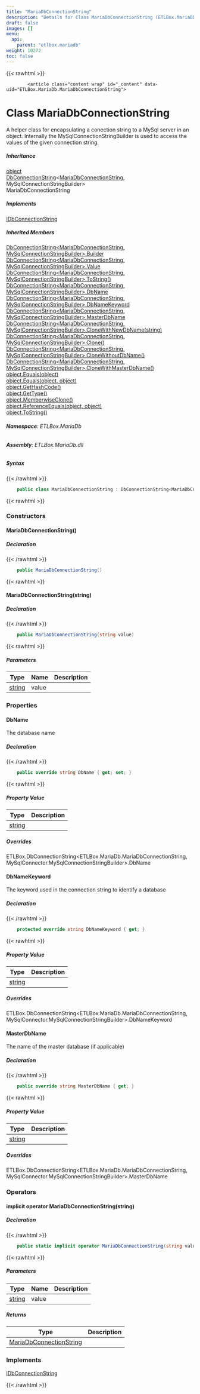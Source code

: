 ```yaml
---
title: "MariaDbConnectionString"
description: "Details for Class MariaDbConnectionString (ETLBox.MariaDb)"
draft: false
images: []
menu:
  api:
    parent: "etlbox.mariadb"
weight: 10272
toc: false
---
```


{{< rawhtml >}}

            <article class="content wrap" id="_content" data-uid="ETLBox.MariaDb.MariaDbConnectionString">
  <h1 id="ETLBox_MariaDb_MariaDbConnectionString" data-uid="ETLBox.MariaDb.MariaDbConnectionString" class="text-break">Class MariaDbConnectionString
</h1>
  <div class="markdown level0 summary"><p>A helper class for encapsulating a conection string to a MySql server in an object.
Internally the MySqlConnectionStringBuilder is used to access the values of the given connection string.</p>
</div>
  <div class="markdown level0 conceptual"></div>
  <div class="inheritance">
    <h5>Inheritance</h5>
    <div class="level0"><a class="xref" href="https://learn.microsoft.com/dotnet/api/system.object">object</a></div>
    <div class="level1"><a class="xref" href="/api/etlbox/dbconnectionstring-2">DbConnectionString</a>&lt;<a class="xref" href="/api/etlbox.mariadb/mariadbconnectionstring">MariaDbConnectionString</a>, <span class="xref">MySqlConnectionStringBuilder</span>&gt;</div>
    <div class="level2"><span class="xref">MariaDbConnectionString</span></div>
  </div>
  <div class="implements">
    <h5>Implements</h5>
    <div><a class="xref" href="/api/etlbox/idbconnectionstring">IDbConnectionString</a></div>
  </div>
  <div class="inheritedMembers">
    <h5>Inherited Members</h5>
    <div>
      <a class="xref" href="/api/etlbox/dbconnectionstring-2#ETLBox_DbConnectionString_2_Builder">DbConnectionString&lt;MariaDbConnectionString, MySqlConnectionStringBuilder&gt;.Builder</a>
    </div>
    <div>
      <a class="xref" href="/api/etlbox/dbconnectionstring-2#ETLBox_DbConnectionString_2_Value">DbConnectionString&lt;MariaDbConnectionString, MySqlConnectionStringBuilder&gt;.Value</a>
    </div>
    <div>
      <a class="xref" href="/api/etlbox/dbconnectionstring-2#ETLBox_DbConnectionString_2_ToString">DbConnectionString&lt;MariaDbConnectionString, MySqlConnectionStringBuilder&gt;.ToString()</a>
    </div>
    <div>
      <a class="xref" href="/api/etlbox/dbconnectionstring-2#ETLBox_DbConnectionString_2_DbName">DbConnectionString&lt;MariaDbConnectionString, MySqlConnectionStringBuilder&gt;.DbName</a>
    </div>
    <div>
      <a class="xref" href="/api/etlbox/dbconnectionstring-2#ETLBox_DbConnectionString_2_DbNameKeyword">DbConnectionString&lt;MariaDbConnectionString, MySqlConnectionStringBuilder&gt;.DbNameKeyword</a>
    </div>
    <div>
      <a class="xref" href="/api/etlbox/dbconnectionstring-2#ETLBox_DbConnectionString_2_MasterDbName">DbConnectionString&lt;MariaDbConnectionString, MySqlConnectionStringBuilder&gt;.MasterDbName</a>
    </div>
    <div>
      <a class="xref" href="/api/etlbox/dbconnectionstring-2#ETLBox_DbConnectionString_2_CloneWithNewDbName_System_String_">DbConnectionString&lt;MariaDbConnectionString, MySqlConnectionStringBuilder&gt;.CloneWithNewDbName(string)</a>
    </div>
    <div>
      <a class="xref" href="/api/etlbox/dbconnectionstring-2#ETLBox_DbConnectionString_2_Clone">DbConnectionString&lt;MariaDbConnectionString, MySqlConnectionStringBuilder&gt;.Clone()</a>
    </div>
    <div>
      <a class="xref" href="/api/etlbox/dbconnectionstring-2#ETLBox_DbConnectionString_2_CloneWithoutDbName">DbConnectionString&lt;MariaDbConnectionString, MySqlConnectionStringBuilder&gt;.CloneWithoutDbName()</a>
    </div>
    <div>
      <a class="xref" href="/api/etlbox/dbconnectionstring-2#ETLBox_DbConnectionString_2_CloneWithMasterDbName">DbConnectionString&lt;MariaDbConnectionString, MySqlConnectionStringBuilder&gt;.CloneWithMasterDbName()</a>
    </div>
    <div>
      <a class="xref" href="https://learn.microsoft.com/dotnet/api/system.object.equals#system-object-equals(system-object)">object.Equals(object)</a>
    </div>
    <div>
      <a class="xref" href="https://learn.microsoft.com/dotnet/api/system.object.equals#system-object-equals(system-object-system-object)">object.Equals(object, object)</a>
    </div>
    <div>
      <a class="xref" href="https://learn.microsoft.com/dotnet/api/system.object.gethashcode">object.GetHashCode()</a>
    </div>
    <div>
      <a class="xref" href="https://learn.microsoft.com/dotnet/api/system.object.gettype">object.GetType()</a>
    </div>
    <div>
      <a class="xref" href="https://learn.microsoft.com/dotnet/api/system.object.memberwiseclone">object.MemberwiseClone()</a>
    </div>
    <div>
      <a class="xref" href="https://learn.microsoft.com/dotnet/api/system.object.referenceequals">object.ReferenceEquals(object, object)</a>
    </div>
    <div>
      <a class="xref" href="https://learn.microsoft.com/dotnet/api/system.object.tostring">object.ToString()</a>
    </div>
  </div>
<h6><strong>Namespace</strong>: ETLBox.MariaDb</h6>
  <h6><strong>Assembly</strong>: ETLBox.MariaDb.dll</h6>
  <h5 id="ETLBox_MariaDb_MariaDbConnectionString_syntax">Syntax</h5>
{{< /rawhtml >}}

```C#
    public class MariaDbConnectionString : DbConnectionString<MariaDbConnectionString, MySqlConnectionStringBuilder>, IDbConnectionString
```

{{< rawhtml >}}
  <h3 id="constructors">Constructors
</h3>
  <a id="ETLBox_MariaDb_MariaDbConnectionString__ctor_" data-uid="ETLBox.MariaDb.MariaDbConnectionString.#ctor*"></a>
  <h4 id="ETLBox_MariaDb_MariaDbConnectionString__ctor" data-uid="ETLBox.MariaDb.MariaDbConnectionString.#ctor">MariaDbConnectionString()</h4>
  <div class="markdown level1 summary"></div>
  <div class="markdown level1 conceptual"></div>
  <h5 class="declaration">Declaration</h5>
{{< /rawhtml >}}

```C#
    public MariaDbConnectionString()
```

{{< rawhtml >}}
  <a id="ETLBox_MariaDb_MariaDbConnectionString__ctor_" data-uid="ETLBox.MariaDb.MariaDbConnectionString.#ctor*"></a>
  <h4 id="ETLBox_MariaDb_MariaDbConnectionString__ctor_System_String_" data-uid="ETLBox.MariaDb.MariaDbConnectionString.#ctor(System.String)">MariaDbConnectionString(string)</h4>
  <div class="markdown level1 summary"></div>
  <div class="markdown level1 conceptual"></div>
  <h5 class="declaration">Declaration</h5>
{{< /rawhtml >}}

```C#
    public MariaDbConnectionString(string value)
```

{{< rawhtml >}}
  <h5 class="parameters">Parameters</h5>
  <table class="table table-bordered table-condensed">
    <thead>
      <tr>
        <th>Type</th>
        <th>Name</th>
        <th>Description</th>
      </tr>
    </thead>
    <tbody>
      <tr>
        <td><a class="xref" href="https://learn.microsoft.com/dotnet/api/system.string">string</a></td>
        <td><span class="parametername">value</span></td>
        <td></td>
      </tr>
    </tbody>
  </table>
  <h3 id="properties">Properties
</h3>
  <a id="ETLBox_MariaDb_MariaDbConnectionString_DbName_" data-uid="ETLBox.MariaDb.MariaDbConnectionString.DbName*"></a>
  <h4 id="ETLBox_MariaDb_MariaDbConnectionString_DbName" data-uid="ETLBox.MariaDb.MariaDbConnectionString.DbName">DbName</h4>
  <div class="markdown level1 summary"><p>The database name</p>
</div>
  <div class="markdown level1 conceptual"></div>
  <h5 class="declaration">Declaration</h5>
{{< /rawhtml >}}

```C#
    public override string DbName { get; set; }
```

{{< rawhtml >}}
  <h5 class="propertyValue">Property Value</h5>
  <table class="table table-bordered table-condensed">
    <thead>
      <tr>
        <th>Type</th>
        <th>Description</th>
      </tr>
    </thead>
    <tbody>
      <tr>
        <td><a class="xref" href="https://learn.microsoft.com/dotnet/api/system.string">string</a></td>
        <td></td>
      </tr>
    </tbody>
  </table>
  <h5 class="overrides">Overrides</h5>
  <div><span class="xref">ETLBox.DbConnectionString&lt;ETLBox.MariaDb.MariaDbConnectionString, MySqlConnector.MySqlConnectionStringBuilder&gt;.DbName</span></div>
  <a id="ETLBox_MariaDb_MariaDbConnectionString_DbNameKeyword_" data-uid="ETLBox.MariaDb.MariaDbConnectionString.DbNameKeyword*"></a>
  <h4 id="ETLBox_MariaDb_MariaDbConnectionString_DbNameKeyword" data-uid="ETLBox.MariaDb.MariaDbConnectionString.DbNameKeyword">DbNameKeyword</h4>
  <div class="markdown level1 summary"><p>The keyword used in the connection string to identify a database</p>
</div>
  <div class="markdown level1 conceptual"></div>
  <h5 class="declaration">Declaration</h5>
{{< /rawhtml >}}

```C#
    protected override string DbNameKeyword { get; }
```

{{< rawhtml >}}
  <h5 class="propertyValue">Property Value</h5>
  <table class="table table-bordered table-condensed">
    <thead>
      <tr>
        <th>Type</th>
        <th>Description</th>
      </tr>
    </thead>
    <tbody>
      <tr>
        <td><a class="xref" href="https://learn.microsoft.com/dotnet/api/system.string">string</a></td>
        <td></td>
      </tr>
    </tbody>
  </table>
  <h5 class="overrides">Overrides</h5>
  <div><span class="xref">ETLBox.DbConnectionString&lt;ETLBox.MariaDb.MariaDbConnectionString, MySqlConnector.MySqlConnectionStringBuilder&gt;.DbNameKeyword</span></div>
  <a id="ETLBox_MariaDb_MariaDbConnectionString_MasterDbName_" data-uid="ETLBox.MariaDb.MariaDbConnectionString.MasterDbName*"></a>
  <h4 id="ETLBox_MariaDb_MariaDbConnectionString_MasterDbName" data-uid="ETLBox.MariaDb.MariaDbConnectionString.MasterDbName">MasterDbName</h4>
  <div class="markdown level1 summary"><p>The name of the master database (if applicable)</p>
</div>
  <div class="markdown level1 conceptual"></div>
  <h5 class="declaration">Declaration</h5>
{{< /rawhtml >}}

```C#
    public override string MasterDbName { get; }
```

{{< rawhtml >}}
  <h5 class="propertyValue">Property Value</h5>
  <table class="table table-bordered table-condensed">
    <thead>
      <tr>
        <th>Type</th>
        <th>Description</th>
      </tr>
    </thead>
    <tbody>
      <tr>
        <td><a class="xref" href="https://learn.microsoft.com/dotnet/api/system.string">string</a></td>
        <td></td>
      </tr>
    </tbody>
  </table>
  <h5 class="overrides">Overrides</h5>
  <div><span class="xref">ETLBox.DbConnectionString&lt;ETLBox.MariaDb.MariaDbConnectionString, MySqlConnector.MySqlConnectionStringBuilder&gt;.MasterDbName</span></div>
  <h3 id="operators">Operators
</h3>
  <a id="ETLBox_MariaDb_MariaDbConnectionString_op_Implicit_" data-uid="ETLBox.MariaDb.MariaDbConnectionString.op_Implicit*"></a>
  <h4 id="ETLBox_MariaDb_MariaDbConnectionString_op_Implicit_System_String__ETLBox_MariaDb_MariaDbConnectionString" data-uid="ETLBox.MariaDb.MariaDbConnectionString.op_Implicit(System.String)~ETLBox.MariaDb.MariaDbConnectionString">implicit operator MariaDbConnectionString(string)</h4>
  <div class="markdown level1 summary"></div>
  <div class="markdown level1 conceptual"></div>
  <h5 class="declaration">Declaration</h5>
{{< /rawhtml >}}

```C#
    public static implicit operator MariaDbConnectionString(string value)
```

{{< rawhtml >}}
  <h5 class="parameters">Parameters</h5>
  <table class="table table-bordered table-condensed">
    <thead>
      <tr>
        <th>Type</th>
        <th>Name</th>
        <th>Description</th>
      </tr>
    </thead>
    <tbody>
      <tr>
        <td><a class="xref" href="https://learn.microsoft.com/dotnet/api/system.string">string</a></td>
        <td><span class="parametername">value</span></td>
        <td></td>
      </tr>
    </tbody>
  </table>
  <h5 class="returns">Returns</h5>
  <table class="table table-bordered table-condensed">
    <thead>
      <tr>
        <th>Type</th>
        <th>Description</th>
      </tr>
    </thead>
    <tbody>
      <tr>
        <td><a class="xref" href="/api/etlbox.mariadb/mariadbconnectionstring">MariaDbConnectionString</a></td>
        <td></td>
      </tr>
    </tbody>
  </table>
  <h3 id="implements">Implements</h3>
  <div>
      <a class="xref" href="/api/etlbox/idbconnectionstring">IDbConnectionString</a>
  </div>

{{< /rawhtml >}}
